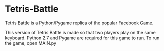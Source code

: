 Tetris-Battle
=============

Tetris Battle is a Python/Pygame replica of the popular Facebook [Game](https://apps.facebook.com/tetris_battle/).

This version of Tetris Battle is made so that two players play on the same keyboard. Python 2.7 and Pygame are required for this game to run.
To run the game, open MAIN.py
